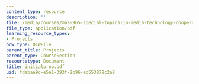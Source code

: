 ```yaml
---
content_type: resource
description: ''
file: /media/courses/mas-965-special-topics-in-media-technology-cooperative-machines-fall-2003/fdabaa9ce5a1393f2b96ec553878c2a8_initialprop.pdf
file_type: application/pdf
learning_resource_types:
- Projects
ocw_type: OCWFile
parent_title: Projects
parent_type: CourseSection
resourcetype: Document
title: initialprop.pdf
uid: fdabaa9c-e5a1-393f-2b96-ec553878c2a8
---
```

